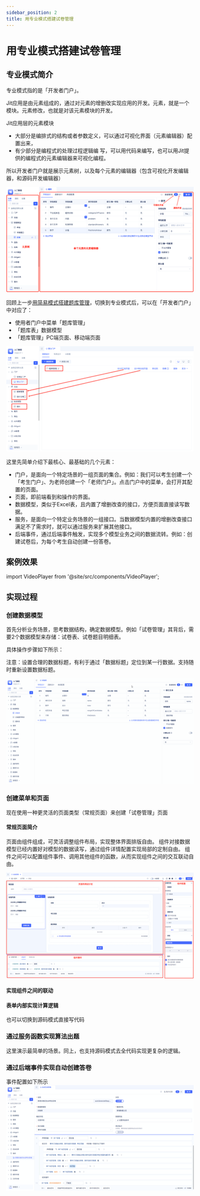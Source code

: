 ```yaml
---
sidebar_position: 2
title: 用专业模式搭建试卷管理
---
```

# 用专业模式搭建试卷管理

## 专业模式简介

专业模式指的是「开发者门户」。

Jit应用是由元素组成的，通过对元素的增删改实现应用的开发。元素，就是一个模块。元素修改，也就是对该元素模块的开发。

Jit应用层的元素模块
* 大部分是编排式的结构或者参数定义，可以通过可视化界面（元素编辑器）配置出来，
* 有少部分是编程式的处理过程逻辑编 写，可以用代码来编写，也可以用Jit提供的编程式的元素编辑器来可视化编程。

所以开发者门户就是展示元素树，以及每个元素的编辑器（包含可视化开发编辑器，和源码开发编辑器）

![](../img/ide_mode_111641.png)

回顾上一步[用简易模式搭建题库管理](./easy_mode.md)，切换到专业模式后，可以在「开发者门户」中对应了：
* 使用者门户中菜单「题库管理」
* 「题库表」数据模型
* 「题库管理」PC端页面、移动端页面

![](../img/ide_mode_150059.png)


这里先简单介绍下最核心、最基础的几个元素：

* 门户，是面向一个特定场景的一组页面的集合。例如：我们可以考生创建一个「考生门户」、为老师创建一个「老师门户」。点击门户中的菜单，会打开其配置的页面。
* 页面，即前端看到和操作的界面。
* 数据模型，类似于Excel表，且内置了增删改查的接口，方便页面直接读写数据。
* 服务，是面向一个特定业务场景的一组接口。当数据模型内置的增删改查接口满足不了需求时，就可以通过服务来扩展其他接口。
* 后端事件，通过后端事件触发，实现多个模型业务之间的数据流转。例如：创建试卷后，为每个考生自动创建一份答卷。

## 案例效果

import VideoPlayer from '@site/src/components/VideoPlayer';

<VideoPlayer relatePath="/docs/tutorial/ide_mode_effect.mp4" />


## 实现过程

### 创建数据模型

首先分析业务场景，思考数据结构，确定数据模型。例如「试卷管理」其背后，需要2个数据模型来存储：试卷表、试卷题目明细表。

具体操作步骤如下所示：

<VideoPlayer relatePath="/docs/tutorial/ide_mode_create_table.mp4" />


注意：设置合理的数据标题，有利于通过「数据标题」定位到某一行数据。支持随时重新设置数据标题。

![](../img/ide_mode_model_title.gif)


### 创建菜单和页面

现在使用一种更灵活的页面类型（常规页面）来创建「试卷管理」页面

#### 常规页面简介

页面由组件组成，可灵活调整组件布局，实现整体界面排版自由。
组件对接数据模型已经内置好对模型的数据读写，通过组件详情配置实现局部的定制自由。
组件之间可以配置组件事件、调用其他组件的函数，从而实现组件之间的交互联动自由。

![](../img/ide_mode_143959.png)

#### 实现组件之间的联动

<VideoPlayer relatePath="/docs/tutorial/ide_mode_page_design.mp4" />

#### 表单内部实现计算逻辑

<VideoPlayer relatePath="/docs/tutorial/ide_mode_page_form.mp4" />

也可以切换到源码模式直接写代码

<VideoPlayer relatePath="/docs/tutorial/ide_mode_code.mp4" />

### 通过服务函数实现算法出题

这里演示最简单的场景。同上，也支持源码模式去全代码实现更复杂的逻辑。

<VideoPlayer relatePath="/docs/tutorial/ide_mode_func.mp4" />

### 通过后端事件实现自动创建答卷
事件配置如下所示
![](../img/ide_mode_164525.png)